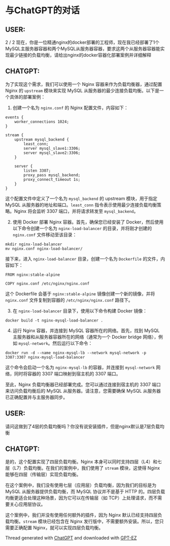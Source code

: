# 与ChatGPT的对话

## USER:

2 / 2
现在，你是一位精通nginx的docker部署的工程师，现在我已经部署了1个MySQL主服务器容器和两个MySQL从服务器容器，要求这两个从服务器容器能实现最少链接的负载均衡，请给出nginx的docker容器化部署案例并详细解释

## CHATGPT:

为了实现这个需求，我们可以使用一个 Nginx 容器来作为负载均衡器，通过配置 Nginx 的 `upstream` 模块来实现 MySQL 从服务器的最少连接负载均衡。以下是一个具体的部署案例：

1. 创建一个名为 `nginx.conf` 的 Nginx 配置文件，内容如下：
```
events {
    worker_connections 1024;
}

stream {
    upstream mysql_backend {
        least_conn;
        server mysql_slave1:3306;
        server mysql_slave2:3306;
    }

    server {
        listen 3307;
        proxy_pass mysql_backend;
        proxy_connect_timeout 1s;
    }
}

```

这个配置文件中定义了一个名为 `mysql_backend` 的 upstream 模块，用于指定 MySQL 从服务器的地址和端口。`least_conn` 指令表示使用最少连接负载均衡策略。Nginx 将会监听 3307 端口，并将请求转发至 `mysql_backend`。

2. 使用 Docker 部署 Nginx 容器。首先，确保您已经安装了 Docker，然后使用以下命令创建一个名为 `nginx-load-balancer` 的目录，并将刚才创建的 `nginx.conf` 文件移动至该目录：
```
mkdir nginx-load-balancer
mv nginx.conf nginx-load-balancer/

```

接下来，进入 `nginx-load-balancer` 目录，创建一个名为 `Dockerfile` 的文件，内容如下：

```
FROM nginx:stable-alpine

COPY nginx.conf /etc/nginx/nginx.conf

```

这个 Dockerfile 会基于 `nginx:stable-alpine` 镜像创建一个新的镜像，并将 `nginx.conf` 文件复制到容器的 `/etc/nginx/nginx.conf` 路径下。

3. 在 `nginx-load-balancer` 目录下，使用以下命令构建 Docker 镜像：
```
docker build -t nginx-mysql-load-balancer .

```

4. 运行 Nginx 容器，并连接到 MySQL 容器所在的网络。首先，找到 MySQL 主服务器和从服务器容器所在的网络（通常为一个 Docker bridge 网络），例如 `mysql-network`。然后运行以下命令：
```
docker run -d --name nginx-mysql-lb --network mysql-network -p 3307:3307 nginx-mysql-load-balancer

```

这个命令会启动一个名为 `nginx-mysql-lb` 的容器，并连接到 `mysql-network` 网络，同时将容器的 3307 端口映射到宿主机的 3307 端口。

至此，Nginx 负载均衡器已经部署完成。您可以通过连接到宿主机的 3307 端口来访问负载均衡后的 MySQL 从服务器。请注意，您需要确保 MySQL 从服务器已正确配置并与主服务器同步。

## USER:

请问这做到了4层的负载均衡吗？你没有说安装插件，但是nginx默认是7层负载均衡

## CHATGPT:

是的，这个配置实现了四层负载均衡。Nginx 本身可以同时支持四层（L4）和七层（L7）负载均衡。在我们的案例中，我们使用了 `stream` 模块，这使得 Nginx 能够在四层（传输层）实现负载均衡。

在这个案例中，我们没有使用七层（应用层）负载均衡，因为我们的目标是为 MySQL 从服务器提供负载均衡，而 MySQL 协议并不是基于 HTTP 的。四层负载均衡更适合处理这种场景，因为它可以在传输层（如 TCP）上处理请求，而不需要关心应用层协议。

这个案例中，我们并没有使用任何额外的插件，因为 Nginx 默认已经支持四层负载均衡。`stream` 模块已经包含在 Nginx 发行版中，不需要额外安装。所以，您只需要正确配置 Nginx，就可以实现四层负载均衡。

Thread generated with <a href="https://chat.openai.com">ChatGPT</a> and downloaded with <a href="https://gptez.xyz">GPT-EZ</a>